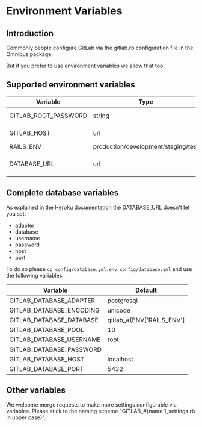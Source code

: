 # Environment Variables

## Introduction

Commonly people configure GitLab via the gitlab.rb configuration file in the Omnibus package.

But if you prefer to use environment variables we allow that too.

## Supported environment variables

Variable | Type | Explanation
--- | --- | ---
GITLAB_ROOT_PASSWORD | string | sets the password for the `root` user on installation
GITLAB_HOST | url | hostname of the GitLab server includes http or https
RAILS_ENV | production/development/staging/test | Rails environment
DATABASE_URL | url | For example: postgresql://localhost/blog_development?pool=5

## Complete database variables

As explained in the [Heroku documentation](https://devcenter.heroku.com/articles/rails-database-connection-behavior) the DATABASE_URL doesn't let you set:

- adapter
- database
- username
- password
- host
- port

To do so please `cp config/database.yml.env config/database.yml` and use the following variables:

Variable | Default
--- | ---
GITLAB_DATABASE_ADAPTER | postgresql
GITLAB_DATABASE_ENCODING | unicode
GITLAB_DATABASE_DATABASE | gitlab_#{ENV['RAILS_ENV']
GITLAB_DATABASE_POOL | 10
GITLAB_DATABASE_USERNAME | root
GITLAB_DATABASE_PASSWORD |
GITLAB_DATABASE_HOST | localhost
GITLAB_DATABASE_PORT | 5432

## Other variables

We welcome merge requests to make more settings configurable via variables.
Please stick to the naming scheme "GITLAB_#{name 1_settings.rb in upper case}".
